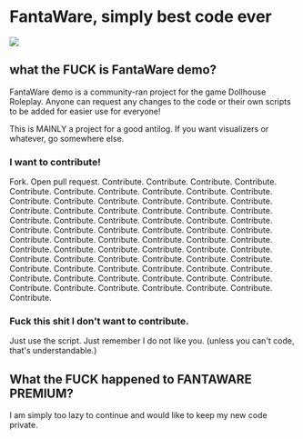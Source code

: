 # FantaWare, simply best code ever

<img src="https://cdn.rawgit.com/sindresorhus/awesome/d7305f38d29fed78fa85652e3a63e154dd8e8829/media/badge.svg">

## what the FUCK is FantaWare demo?

FantaWare demo is a community-ran project for the game Dollhouse Roleplay. Anyone can request any changes to the code or their own scripts to be added for easier use for everyone! 

This is MAINLY a project for a good antilog. If you want visualizers or whatever, go somewhere else.

### I want to contribute!
Fork.
Open pull request.
Contribute.
Contribute. Contribute. Contribute. Contribute. Contribute. Contribute. Contribute. Contribute. Contribute. Contribute. Contribute. Contribute. Contribute. Contribute. Contribute. Contribute. Contribute. Contribute. Contribute. Contribute. Contribute. Contribute. Contribute. Contribute. Contribute. Contribute. Contribute. Contribute. Contribute. Contribute. Contribute. Contribute. Contribute. Contribute. Contribute. Contribute. Contribute. Contribute. Contribute. Contribute. Contribute. Contribute. Contribute. Contribute. Contribute. Contribute. Contribute. Contribute. Contribute. Contribute. Contribute. Contribute. Contribute. Contribute. Contribute. Contribute. Contribute. Contribute. Contribute. Contribute. Contribute. Contribute. Contribute. Contribute. Contribute. Contribute. Contribute. Contribute. Contribute. Contribute. 

### Fuck this shit I don't want to contribute.
Just use the script. Just remember I do not like you.
(unless you can't code, that's understandable.)

## What the FUCK happened to FANTAWARE PREMIUM?

I am simply too lazy to continue and would like to keep my new code private.
